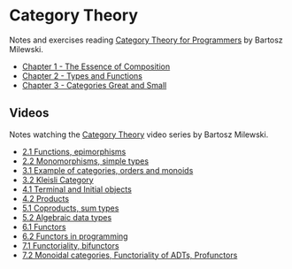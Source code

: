 Category Theory
===================

Notes and exercises reading [Category Theory for Programmers](https://bartoszmilewski.com/2014/10/28/category-theory-for-programmers-the-preface/) by Bartosz Milewski.

* [Chapter 1 - The Essence of Composition](chapter-1.md)
* [Chapter 2 - Types and Functions](chapter-2.md)
* [Chapter 3 - Categories Great and Small](chapter-3.md)


## Videos
Notes watching the [Category Theory](https://www.youtube.com/watch?v=I8LbkfSSR58&list=PLbgaMIhjbmEnaH_LTkxLI7FMa2HsnawM_) video series by Bartosz Milewski.

* [2.1 Functions, epimorphisms](video-2-1.md) 
* [2.2 Monomorphisms, simple types](video-2-2.md)
* [3.1 Example of categories, orders and monoids](video-3-1.md)
* [3.2 Kleisli Category](video-3-2.md)
* [4.1 Terminal and Initial objects](video-4-1.md)
* [4.2 Products](video-4-2.md)
* [5.1 Coproducts, sum types](video-5-1.md)
* [5.2 Algebraic data types](video-5-2.md)
* [6.1 Functors](video-6-1.md)
* [6.2 Functors in programming](video-6-2.md)
* [7.1 Functoriality, bifunctors](video-7-1.md)
* [7.2 Monoidal categories, Functoriality of ADTs, Profunctors](video-7-2.md)
